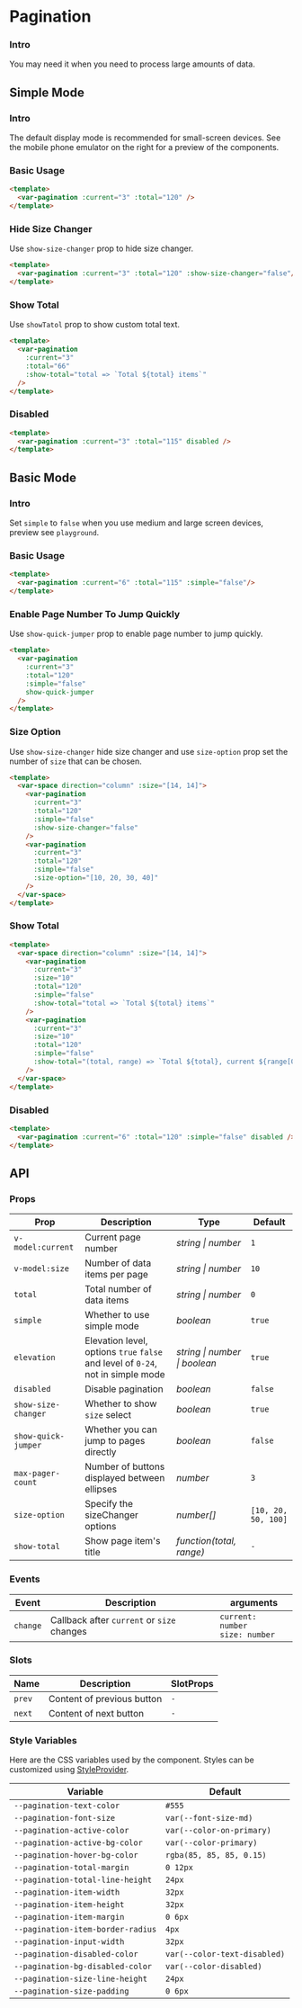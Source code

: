 # Pagination

### Intro

You may need it when you need to process large amounts of data.

## Simple Mode

### Intro

The default display mode is recommended for small-screen devices. See the mobile phone emulator on the right for a preview of the components.

### Basic Usage

```html
<template>
  <var-pagination :current="3" :total="120" />
</template>
```

### Hide Size Changer

Use `show-size-changer` prop to hide size changer.

```html
<template>
  <var-pagination :current="3" :total="120" :show-size-changer="false"/>
</template>
```

### Show Total

Use `showTatol` prop to show custom total text.

```html
<template>
  <var-pagination
    :current="3"
    :total="66"
    :show-total="total => `Total ${total} items`"
  />
</template>
```

### Disabled

```html
<template>
  <var-pagination :current="3" :total="115" disabled />
</template>
```

## Basic Mode

### Intro

Set `simple` to `false` when you use medium and large screen devices, preview see `playground`.

### Basic Usage

```html
<template>
  <var-pagination :current="6" :total="115" :simple="false"/>
</template>
```

### Enable Page Number To Jump Quickly

Use `show-quick-jumper` prop to enable page number to jump quickly.

```html
<template>
  <var-pagination
    :current="3"
    :total="120"
    :simple="false"
    show-quick-jumper
  />
</template>
```

### Size Option

Use `show-size-changer` hide size changer and use `size-option` prop set the number of `size` that can be chosen.

```html
<template>
  <var-space direction="column" :size="[14, 14]">
    <var-pagination
      :current="3"
      :total="120"
      :simple="false"
      :show-size-changer="false"
    />
    <var-pagination
      :current="3"
      :total="120"
      :simple="false"
      :size-option="[10, 20, 30, 40]"
    />
  </var-space>
</template>
```

### Show Total

```html
<template>
  <var-space direction="column" :size="[14, 14]">
    <var-pagination
      :current="3"
      :size="10"
      :total="120"
      :simple="false"
      :show-total="total => `Total ${total} items`"
    />
    <var-pagination
      :current="3"
      :size="10"
      :total="120"
      :simple="false"
      :show-total="(total, range) => `Total ${total}, current ${range[0]}-${range[1]}`"
    />
  </var-space>
</template>
```

### Disabled

```html
<template>
  <var-pagination :current="6" :total="120" :simple="false" disabled />
</template>
```

## API

### Props

| Prop                | Description                                                                     | Type | Default |
|---------------------|---------------------------------------------------------------------------------| -------- | ---------- |
| `v-model:current`  | Current page number                                                             | _string \| number_ | `1` |
| `v-model:size`     | Number of data items per page                                                   | _string \| number_ | `10` |
| `total`             | Total number of data items                                                      | _string \| number_ | `0` |
| `simple`            | Whether to use simple mode                                                      | _boolean_ | `true` |
| `elevation`         | Elevation level, options `true` `false` and level of `0-24`, not in simple mode | _string \| number \| boolean_|   `true`    |
| `disabled`          | Disable pagination                                                              | _boolean_ | `false` |
| `show-size-changer` | Whether to show `size` select                                                   | _boolean_ | `true` |
| `show-quick-jumper` | Whether you can jump to pages directly	                                         | _boolean_ | `false` |
| `max-pager-count`   | Number of buttons displayed between ellipses	                                   | _number_ | `3` |
| `size-option`       | Specify the sizeChanger options	                                                | _number[]_ | `[10, 20, 50, 100]` |
| `show-total`        | Show page item's title	                                                         | _function(total, range)_ | `-` |

### Events

| Event | Description | arguments |
| ----- | -------------- | -------- |
| `change` | Callback after `current` or `size` changes | `current: number` <br>`size: number`  |

### Slots

| Name | Description | SlotProps |
| --- | --- | --- |
| `prev` | Content of previous button | `-` |
| `next` | Content of next button | `-` |

### Style Variables

Here are the CSS variables used by the component. Styles can be customized using [StyleProvider](#/en-US/style-provider).

| Variable | Default |
| --- | --- |
| `--pagination-text-color` | `#555` |
| `--pagination-font-size` | `var(--font-size-md)` |
| `--pagination-active-color` | `var(--color-on-primary)` |
| `--pagination-active-bg-color` | `var(--color-primary)` |
| `--pagination-hover-bg-color` | `rgba(85, 85, 85, 0.15)` |
| `--pagination-total-margin` | `0 12px` |
| `--pagination-total-line-height` | `24px` |
| `--pagination-item-width` | `32px` |
| `--pagination-item-height` | `32px` |
| `--pagination-item-margin` | `0 6px` |
| `--pagination-item-border-radius` | `4px` |
| `--pagination-input-width` | `32px` |
| `--pagination-disabled-color` | `var(--color-text-disabled)` |
| `--pagination-bg-disabled-color` | `var(--color-disabled)` |
| `--pagination-size-line-height` | `24px` |
| `--pagination-size-padding` | `0 6px` |